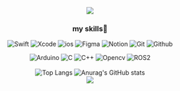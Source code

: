 <div align="center">
  
<img src="https://capsule-render.vercel.app/api?type=waving&color=BDBDC8&height=300&section=header&text=Hi!%20I'm%20Siye✋" /><br>

### my skills💫<br>
![Swift](https://img.shields.io/badge/swift-F54A2A?style=for-the-badge&logo=swift&logoColor=white)
![Xcode](https://img.shields.io/badge/xcode-147EFB?style=for-the-badge&logo=xcode&logoColor=white)
![ios](https://img.shields.io/badge/ios-000000?style=for-the-badge&logo=ios&logoColor=white)
![Figma](https://img.shields.io/badge/figma-F24E1E?style=for-the-badge&logo=figma&logoColor=white)
![Notion](https://img.shields.io/badge/notion-000000?style=for-the-badge&logo=notion&logoColor=white)
![Git](https://img.shields.io/badge/git-F05032?style=for-the-badge&logo=git&logoColor=white)
![Github](https://img.shields.io/badge/github-181717?style=for-the-badge&logo=github&logoColor=white)

![Arduino](https://img.shields.io/badge/-Arduino-00979D?style=for-the-badge&logo=Arduino&logoColor=white)
![C](https://img.shields.io/badge/c-%2300599C.svg?style=for-the-badge&logo=c&logoColor=white)
![C++](https://img.shields.io/badge/c++-%2300599C.svg?style=for-the-badge&logo=c%2B%2B&logoColor=white)
![Opencv](https://img.shields.io/badge/opencv-5C3EE8?style=for-the-badge&logo=opencv&logoColor=white)
![ROS2](https://img.shields.io/badge/ros2-00A651?style=for-the-badge&logo=ros&logoColor=white)
<br><br>
![Top Langs](https://github-readme-stats.vercel.app/api/top-langs/?username=SSSiye&layout=compact&cache_seconds=1800)
![Anurag's GitHub stats](https://github-readme-stats.vercel.app/api?username=SSSiye&show_icons=true)<br>
<img src="https://capsule-render.vercel.app/api?type=waving&color=BDBDC8&height=150&section=footer" />

</div>

